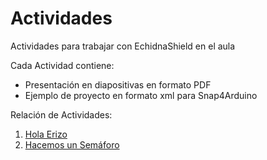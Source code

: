 # Actividades
Actividades para trabajar con EchidnaShield en el aula

Cada Actividad contiene:
- Presentación en diapositivas en formato PDF
- Ejemplo de proyecto en formato xml para Snap4Arduino

Relación de Actividades:
1. [Hola Erizo](https://github.com/EchidnaShield/Recursos/tree/master/Didactica/Actividades/01_HolaErizo)
2. [Hacemos un Semáforo](https://github.com/EchidnaShield/Recursos/tree/master/Didactica/Actividades/02_Hacemos_un_semaforo)
